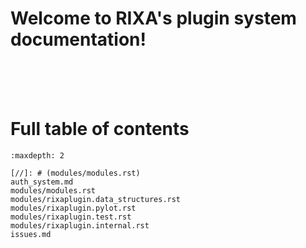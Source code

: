 # Welcome to RIXA's plugin system documentation!

[//]: # (Installation guide: <project:install.md>)

<br><br><br>

# Full table of contents


```{toctree}
:maxdepth: 2

[//]: # (modules/modules.rst)
auth_system.md
modules/modules.rst
modules/rixaplugin.data_structures.rst
modules/rixaplugin.pylot.rst
modules/rixaplugin.test.rst
modules/rixaplugin.internal.rst
issues.md
```

